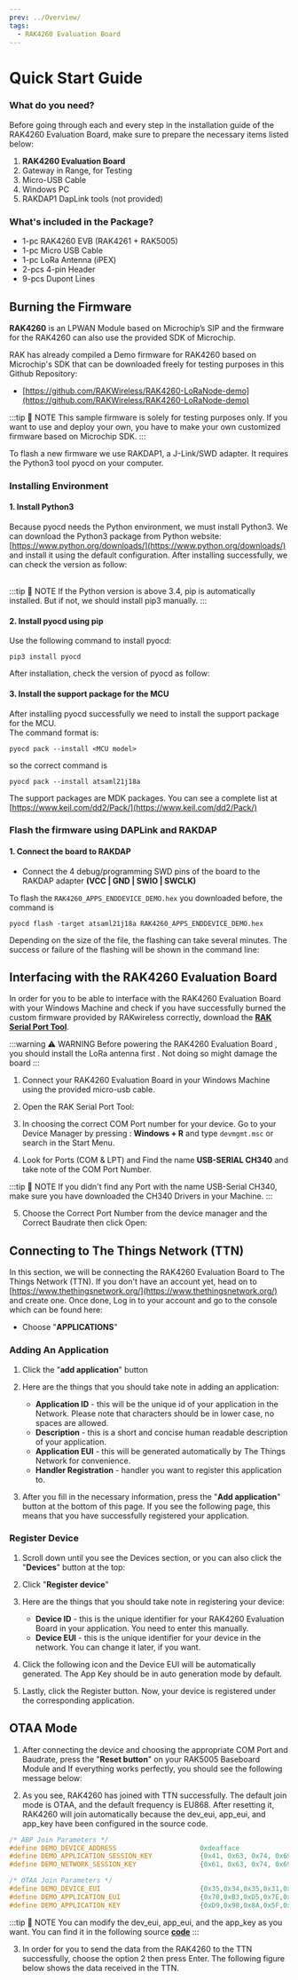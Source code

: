 ```yaml
---
prev: ../Overview/
tags:
  - RAK4260 Evaluation Board
---
```


# Quick Start Guide

<!---
<rk-img
  src="/assets/images/wisduo/rak4260-evaluation-board/quickstart/2quick-start-guide/rak4260-overview2.png"
  width="50%"
  caption="Back View of the Evaluation Board"
/>
--->

### What do you need?

Before going through each and every step in the installation guide of the RAK4260 Evaluation Board, make sure to prepare the necessary items listed below:

1. **RAK4260 Evaluation Board**
2. Gateway in Range, for Testing
3. Micro-USB Cable
4. Windows PC
5. RAKDAP1 DapLink tools (not provided)

### What's included in the Package?

* 1-pc RAK4260 EVB (RAK4261 + RAK5005)
* 1-pc Micro USB Cable
* 1-pc LoRa Antenna (iPEX)
* 2-pcs 4-pin Header
* 9-pcs Dupont Lines


## Burning the Firmware

**RAK4260**  is an LPWAN Module based on Microchip’s SIP and the firmware for the RAK4260 can also use the provided SDK of Microchip.

RAK has already compiled a Demo firmware for RAK4260 based on Microchip's SDK that can be downloaded freely for testing purposes in this Github Repository: 
* [https://github.com/RAKWireless/RAK4260-LoRaNode-demo](https://github.com/RAKWireless/RAK4260-LoRaNode-demo)

:::tip 📝 NOTE
This sample firmware is solely for testing purposes only. If you want to use and deploy your own, you have to make your own customized firmware based on Microchip SDK.
:::

<rk-img
  src="/assets/images/wisduo/rak4260-evaluation-board/quickstart/3burning-the-firmware/github-repo.png"
  width="100%"
  caption="RAK4260 Github Repository"
/>

To flash a new firmware we use RAKDAP1, a J-Link/SWD adapter. It requires the Python3 tool pyocd on your computer.

### Installing Environment

#### 1. Install Python3    
Because pyocd needs the Python environment, we must install Python3. We can download the Python3 package from Python website: [https://www.python.org/downloads/](https://www.python.org/downloads/) and install it using the default configuration. After installing successfully, we can check the version as follow:    

<rk-img
  src="/assets/images/wisduo/rak4260-breakout-board/quickstart/interfacing/py_ver_check.png"
  width="50%"
  caption="Check Python version"
/>     
:::tip 📝 NOTE
If the Python version is above 3.4, pip is automatically installed. But if not, we should install pip3 manually. 
:::
   

#### 2. Install pyocd using pip    
Use the following command to install pyocd:     
```
pip3 install pyocd
```
After installation, check the version of pyocd as follow:    

<rk-img
  src="/assets/images/wisduo/rak4260-breakout-board/quickstart/interfacing/pyocd_ver_check.png"
  width="75%"
  caption="Check pyocd version"
/> 


#### 3. Install the support package for the MCU
After installing pyocd successfully we need to install the support package for the MCU.    
The command format is:
```
pyocd pack --install <MCU model>
```
so the correct command is    
```
pyocd pack --install atsaml21j18a
```

The support packages are MDK packages. You can see a complete list at [https://www.keil.com/dd2/Pack/](https://www.keil.com/dd2/Pack/)

### Flash the firmware using DAPLink and RAKDAP

#### 1. Connect the board to RAKDAP
* Connect the 4 debug/programming SWD pins of the board to the RAKDAP adapter **(VCC | GND | SWIO | SWCLK)**

<rk-img
  src="/assets/images/wisduo/rak4260-evaluation-board/quickstart/interfacing/rak4260-evb-connection.png"
  width="60%"
  caption="DAPLink to RAK4260 Connection"
/>

<rk-img
  src="/assets/images/wisduo/rak4260-evaluation-board/quickstart/interfacing/rak4260-evb-pin.png"
  width="60%"
  caption="DAPLink to RAK4260 Connection"
/>
<!-- <rk-img
  src="/assets/images/wisduo/rak4260-evaluation-board/quickstart/3burning-the-firmware/jtag-rak4260-connection.png"
  width="70%"
  caption="JTAG to RAK4260 Connections"
/> -->

To flash the `RAK4260_APPS_ENDDEVICE_DEMO.hex` you downloaded before, the command is    
```
pyocd flash -target atsaml21j18a RAK4260_APPS_ENDDEVICE_DEMO.hex
```

Depending on the size of the file, the flashing can take several minutes. The success or failure of the flashing will be shown in the command line:    
<rk-img
  src="/assets/images/wisduo/rak4260-breakout-board/quickstart/interfacing/pyocd_flash_log.png"
  width="75%"
  caption="PYOCD flash log"
/>  

<!-- ### Installing J-Flash

1. Go to the Official Website of **Segger** where you can Download the J-Flash software: 
[https://www.segger.com/products/debug-probes/j-link/tools/j-flash/about-j-flash/](https://www.segger.com/products/debug-probes/j-link/tools/j-flash/about-j-flash/)

<rk-img
  src="/assets/images/wisduo/rak4260-evaluation-board/quickstart/3burning-the-firmware/segger-website.jpg"
  width="100%"
  caption="Segger Official Website"
/>

2. Download the software that corresponds to your Operating System, in this guide we will be using Windows OS.

<rk-img
  src="/assets/images/wisduo/rak4260-evaluation-board/quickstart/3burning-the-firmware/jlink-software.jpg"
  width="100%"
  caption="J-link Software in different platforms"
/>

3. After you have downloaded the corresponding software for your machine, install it and wait for a couple of minutes.

### Creating Project in J-Flash

1. Upon opening the software, you will be greeted with the following window.  Choose **Create a new project**. Then Click **Start J-Flash.**

<rk-img
  src="/assets/images/wisduo/rak4260-evaluation-board/quickstart/3burning-the-firmware/jflash-interface.jpg"
  width="100%"
  caption="J-flash Interface"
/>

2. You will be then prompt to configure your new Project. Select the Target Device by clicking the box labeled red below: 

<rk-img
  src="/assets/images/wisduo/rak4260-evaluation-board/quickstart/3burning-the-firmware/config-the-project.jpg"
  width="100%"
  caption="Configuring the Project"
/>

3. Select the Manufacturer to **Atmel** and Select the Device **Atmel ATSAML21J18 .**

<rk-img
  src="/assets/images/wisduo/rak4260-evaluation-board/quickstart/3burning-the-firmware/selecting-the-device.png"
  width="100%"
  caption="Selecting the Device"
/>

4. Select the Target Interface to be **SWD** and the Speed (kHz) to be **4000** and Press **OK.**

<rk-img
  src="/assets/images/wisduo/rak4260-evaluation-board/quickstart/3burning-the-firmware/interface-and-speed.jpg"
  width="100%"
  caption="Target Interface and Speed (kHz)"
/>

<rk-img
  src="/assets/images/wisduo/rak4260-evaluation-board/quickstart/3burning-the-firmware/project-successful.jpg"
  width="100%"
  caption="Created Project Successfully"
/>

### Connecting with JTAG

1. Connect the RAK4260 Evaluation Board with your J-Link in your PC through JTAG (refer to the Figure Below)

<rk-img
  src="/assets/images/wisduo/rak4260-evaluation-board/quickstart/3burning-the-firmware/jtag-rak4260-connection.png"
  width="70%"
  caption="JTAG to RAK4260 Connections"
/>

<rk-img
  src="/assets/images/wisduo/rak4260-evaluation-board/quickstart/3burning-the-firmware/jtag-rak4260.png"
  width="50%"
  caption="JTAG to RAK4260 Connections"
/>

2. In the J-Flash software Menu Bar, Choose Target -> Connect 

<rk-img
  src="/assets/images/wisduo/rak4260-evaluation-board/quickstart/3burning-the-firmware/connect-to-rak4260.png"
  width="100%"
  caption="Connect to the RAK4260"
/>

* If everything works properly, it will prompt "**Connected Successfully"** indicating that you have successfully connected the RAK4260 with J-Link.

3. Now, choose the demo firmware that you have downloaded 

<rk-img
  src="/assets/images/wisduo/rak4260-evaluation-board/quickstart/3burning-the-firmware/choose-demo-firmware.jpg"
  width="100%"
  caption="Choosing the Demo Firmware"
/>

4. After you choose the firmware, select Target -> Production Programming to start the flashing process and wait for a couple of minutes.

<rk-img
  src="/assets/images/wisduo/rak4260-evaluation-board/quickstart/3burning-the-firmware/burning-the-firmware.png"
  width="100%"
  caption="Burning the Firmware"
/>

* The following picture below shows the correct log that we have successfully burned the firmware into our device:

<rk-img
  src="/assets/images/wisduo/rak4260-evaluation-board/quickstart/3burning-the-firmware/burning-successful.jpg"
  width="100%"
  caption="Success Burning of Firmware Log"
/> -->


## Interfacing with the RAK4260 Evaluation Board

In order for you to be able to interface with the RAK4260 Evaluation Board with your Windows Machine and check if you have successfully burned the custom firmware provided by RAKwireless correctly, download the [**RAK Serial Port Tool**](https://downloads.rakwireless.com/en/LoRa/Tools/RAK_SERIAL_PORT_TOOL_V1.2.1.zip).

:::warning ⚠️ WARNING
Before powering the RAK4260 Evaluation Board , you should install the LoRa antenna first . Not doing so might damage the board
:::

1. Connect your RAK4260 Evaluation Board in your Windows Machine using the provided micro-usb cable.

<rk-img
  src="/assets/images/wisduo/rak4260-evaluation-board/quickstart/4interfacing-with-rak4260/rak4260-laptop.png"
  width="60%"
  caption="RAK4260 Evaluation Board to Laptop Connection"
/>

2. Open the RAK Serial Port Tool:

<rk-img
  src="/assets/images/wisduo/rak4260-evaluation-board/quickstart/4interfacing-with-rak4260/rak-serial-port-tool.png"
  width="90%"
  caption="RAK Serial Port Tool"
/>

3. In choosing the correct COM Port number for your device. Go to your Device Manager by pressing : **Windows + R** and type `devmgmt.msc` or search in the Start Menu.

<rk-img
  src="/assets/images/wisduo/rak4260-evaluation-board/quickstart/4interfacing-with-rak4260/device-manager.png"
  width="100%"
  caption="Device Manager"
/>

4. Look for Ports (COM & LPT) and Find the name **USB-SERIAL CH340** and take note of the COM Port Number.

:::tip 📝 NOTE
If you didn't find any Port with the name USB-Serial CH340, make sure you have downloaded the CH340 Drivers in your Machine.
:::

5. Choose the Correct Port Number from the device manager and the Correct Baudrate then click Open:

<rk-img
  src="/assets/images/wisduo/rak4260-evaluation-board/quickstart/4interfacing-with-rak4260/correct-port-and-baudrate.png"
  width="90%"
  caption="Correct Port Number and Correct Baud rate"
/>


## Connecting to The Things Network (TTN)

In this section, we will be connecting the RAK4260 Evaluation Board to The Things Network (TTN). If you don't have an account yet, head on to [https://www.thethingsnetwork.org/](https://www.thethingsnetwork.org/) and create one. Once done, Log in to your account and go to the console which can be found here:

<rk-img
  src="/assets/images/wisduo/rak4260-evaluation-board/quickstart/5ttn/ttn-homepage.png"
  width="100%"
  caption="The Things Network Home Page"
/>

<rk-img
  src="/assets/images/wisduo/rak4260-evaluation-board/quickstart/5ttn/ttn-console-page.png"
  width="100%"
  caption="TTN Console Page"
/>

- Choose "**APPLICATIONS**"

<rk-img
  src="/assets/images/wisduo/rak4260-evaluation-board/quickstart/5ttn/application-page.png"
  width="100%"
  caption="Application Page"
/>

### Adding An Application

1. Click the "**add application**" button

<rk-img
  src="/assets/images/wisduo/rak4260-evaluation-board/quickstart/5ttn/add-application.png"
  width="100%"
  caption="Application Page"
/>

2. Here are the things that you should take note in adding an application:

   - **Application ID** - this will be the unique id of your application in the Network. Please note that characters should be in lower case, no spaces are allowed.
   - **Description** - this is a short and concise human readable description of your application.
   - **Application EUI** - this will be generated automatically by The Things Network for convenience.
   - **Handler Registration** - handler you want to register this application to.

3. After you fill in the necessary information, press the "**Add application**" button at the bottom of this page. If you see the following page, this means that you have successfully registered your application.

<rk-img
  src="/assets/images/wisduo/rak4260-evaluation-board/quickstart/5ttn/application-overview.png"
  width="100%"
  caption="Application Overview"
/>

### Register Device

1. Scroll down until you see the Devices section, or you can also click the "**Devices**" button at the top:

<rk-img
  src="/assets/images/wisduo/rak4260-evaluation-board/quickstart/5ttn/device-section.png"
  width="100%"
  caption="Device Section"
/>

2. Click "**Register device**"

<rk-img
  src="/assets/images/wisduo/rak4260-evaluation-board/quickstart/5ttn/add-device.png"
  width="100%"
  caption="Add your Device"
/>

3. Here are the things that you should take note in registering your device:

   - **Device ID** - this is the unique identifier for your RAK4260 Evaluation Board in your application. You need to enter this manually.
   - **Device EUI** - this is the unique identifier for your device in the network. You can change it later, if you want.

4. Click the following icon and the Device EUI will be automatically generated. The App Key should be in auto generation mode by default.

5. Lastly, click the Register button. Now, your device is registered under the corresponding application.

<rk-img
  src="/assets/images/wisduo/rak4260-evaluation-board/quickstart/5ttn/add-device.png"
  width="100%"
  caption="Device Overview"
/>


## OTAA Mode

1. After connecting the device and choosing the appropriate COM Port and Baudrate, press the "**Reset button**" on your RAK5005 Baseboard Module and If everything works perfectly, you should see the following message below:

<rk-img
  src="/assets/images/wisduo/rak4260-evaluation-board/quickstart/5ttn/rak-serial-port-tool-success.jpg"
  width="100%"
  caption="Serial Port Tool Successful Connection"
/>

2. As you see, RAK4260 has joined with TTN successfully. The default join mode is OTAA, and the default frequency is EU868. After resetting it, RAK4260 will join automatically because the dev_eui, app_eui, and app_key have been configured in the source code.

```c
/* ABP Join Parameters */
#define DEMO_DEVICE_ADDRESS                     0xdeafface
#define DEMO_APPLICATION_SESSION_KEY            {0x41, 0x63, 0x74, 0x69, 0x6C, 0x69, 0x74, 0x79, 0x00, 0x04, 0xA3, 0x0B, 0x00, 0x04, 0xA3, 0x0B}
#define DEMO_NETWORK_SESSION_KEY                {0x61, 0x63, 0x74, 0x69, 0x6C, 0x69, 0x74, 0x79, 0x00, 0x04, 0xA3, 0x0B, 0x00, 0x04, 0xA3, 0x0B}

/* OTAA Join Parameters */
#define DEMO_DEVICE_EUI                         {0x35,0x34,0x35,0x31,0x65,0x37,0x53,0x00}
#define DEMO_APPLICATION_EUI                    {0x70,0xB3,0xD5,0x7E,0xD0,0x01,0xA1,0xE2}
#define DEMO_APPLICATION_KEY                    {0xD9,0x98,0x8A,0x5F,0x02,0xD8,0x0F,0xAB,0x8B,0xA5,0xF4,0x53,0xC4,0xA2,0xCD,0x2B}
```

:::tip 📝 NOTE
You can modify the dev_eui, app_eui, and the app_key as you want. You can find it in the following source [**code**](https://github.com/RAKWireless/RAK4260-LoRaNode-demo/blob/master/APPS_ENDDEVICE_DEMO1/src/config/conf_app.h)
:::

3. In order for you to send the data from the RAK4260 to the TTN successfully, choose the option 2 then press Enter. The following figure below shows the data received in the TTN.

<rk-img
  src="/assets/images/wisduo/rak4260-evaluation-board/quickstart/5ttn/data-received-ttn.jpg"
  width="100%"
  caption="Data received in the TTN"
/>

